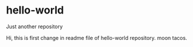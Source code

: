 # hello-world
Just another repository

Hi, this is first change in readme file of hello-world repository. moon tacos.
